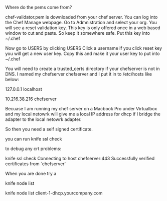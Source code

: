 Where do the pems come from?

chef-validator.pem is downloaded from your chef server. You can log into the Chef Manage webpage. Go to Admnistration and select 
your org.
You will see a reset validation key. This key is only offered once in a web based window to cut and paste. So keep it somewhere
safe. Put this key into ~/.chef

Now go to USERS by clicking USERS
Click a username
if you click reset key you will get a new user key. Copy this and make it your user key to put into ~/.chef

You will need to create a trusted_certs directory if your chefserver is not in DNS. I named my chefserver chefserver and I put it in 
to /etc/hosts like below:


127.0.0.1       localhost

10.216.38.216   chefserver

Becuase I am running my chef server on a Macbook Pro under Virtualbox and my local netowrk will give me a local IP address for
dhcp if I bridge the adapter to the local netowrk adapter.

So then you need a self signed certificate.

you can run
knife ssl check 

to debug any crt problems:

knife ssl check
Connecting to host chefserver:443
Successfully verified certificates from `chefserver'

When you are done try a 

knife node list


knife node list
client-1-dhcp.yourcompany.com


